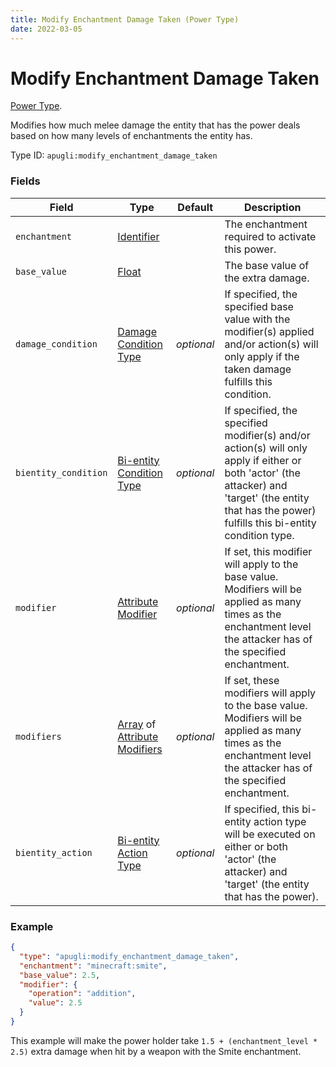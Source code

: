 ```yaml
---
title: Modify Enchantment Damage Taken (Power Type)
date: 2022-03-05
---
```


# Modify Enchantment Damage Taken

[Power Type](../power_types.md).

Modifies how much melee damage the entity that has the power deals based on how many levels of enchantments the entity has.

Type ID: `apugli:modify_enchantment_damage_taken`

### Fields
Field  | Type | Default | Description
-------|------|---------|-------------
`enchantment` | [Identifier](https://origins.readthedocs.io/en/latest/types/data_types/identifier/) | | The enchantment required to activate this power.
`base_value` | [Float](https://origins.readthedocs.io/en/latest/types/data_types/float/) | | The base value of the extra damage.
`damage_condition` | [Damage Condition Type](https://origins.readthedocs.io/en/latest/types/damage_condition_types/) | *optional* | If specified, the specified base value with the modifier(s) applied and/or action(s) will only apply if the taken damage fulfills this condition.
`bientity_condition` | [Bi-entity Condition Type](https://origins.readthedocs.io/en/latest/types/bientity_condition_types/) | *optional* | If specified, the specified modifier(s) and/or action(s) will only apply if either or both 'actor' (the attacker) and 'target' (the entity that has the power) fulfills this bi-entity condition type.
`modifier` | [Attribute Modifier](https://origins.readthedocs.io/en/latest/types/data_types/attribute_modifier/) | *optional* | If set, this modifier will apply to the base value. Modifiers will be applied as many times as the enchantment level the attacker has of the specified enchantment.
`modifiers` | [Array](https://origins.readthedocs.io/en/latest/types/data_types/array/) of [Attribute Modifiers](https://origins.readthedocs.io/en/latest/types/data_types/attribute_modifier/) | *optional* | If set, these modifiers will apply to the base value. Modifiers will be applied as many times as the enchantment level the attacker has of the specified enchantment.
`bientity_action` | [Bi-entity Action Type](https://origins.readthedocs.io/en/latest/types/bientity_action_types/) | *optional* | If specified, this bi-entity action type will be executed on either or both 'actor' (the attacker) and 'target' (the entity that has the power).

### Example
```json
{
  "type": "apugli:modify_enchantment_damage_taken",
  "enchantment": "minecraft:smite",
  "base_value": 2.5,
  "modifier": {
    "operation": "addition",
    "value": 2.5
  }
}
```
This example will make the power holder take `1.5 + (enchantment_level * 2.5)` extra damage when hit by a weapon with the Smite enchantment.